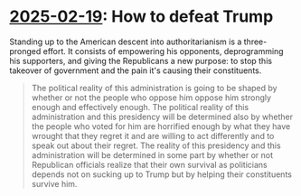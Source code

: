 # [2025-02-19](https://s3.amazonaws.com/writecomments.com/transcripts/fbee25871fc8e8efd964f78fea70fe1b.csv): How to defeat Trump

Standing up to the American descent into authoritarianism is a three-pronged effort. It consists of empowering his opponents, deprogramming his supporters, and giving the Republicans a new purpose: to stop this takeover of government and the pain it's causing their constituents.

> The political reality of this administration is going to be shaped by whether or not the people who oppose him oppose him strongly enough and effectively enough. The political reality of this administration and this presidency will be determined also by whether the people who voted for him are horrified enough by what they have wrought that they regret it and are willing to act differently and to speak out about their regret. The reality of this presidency and this administration will be determined in some part by whether or not Republican officials realize that their own survival as politicians depends not on sucking up to Trump but by helping their constituents survive him.

